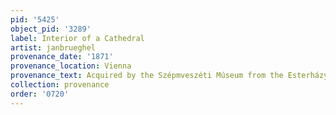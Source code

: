 ```yaml
---
pid: '5425'
object_pid: '3289'
label: Interior of a Cathedral
artist: janbrueghel
provenance_date: '1871'
provenance_location: Vienna
provenance_text: Acquired by the Szépmveszéti Múseum from the Esterházy family
collection: provenance
order: '0720'
---
```

